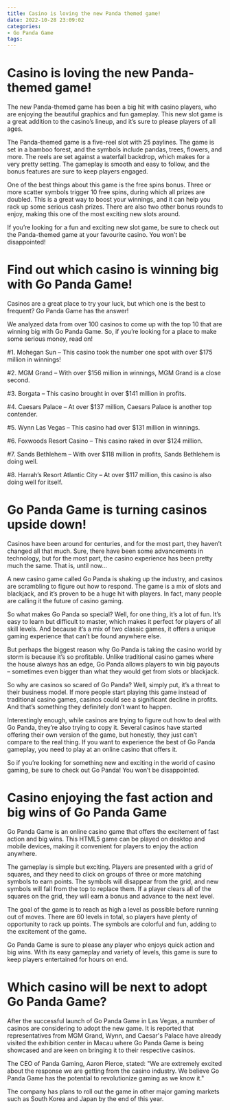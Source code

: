 ```yaml
---
title: Casino is loving the new Panda themed game!
date: 2022-10-28 23:09:02
categories:
- Go Panda Game
tags:
---
```



#  Casino is loving the new Panda-themed game!

The new Panda-themed game has been a big hit with casino players, who are enjoying the beautiful graphics and fun gameplay. This new slot game is a great addition to the casino’s lineup, and it’s sure to please players of all ages.

The Panda-themed game is a five-reel slot with 25 paylines. The game is set in a bamboo forest, and the symbols include pandas, trees, flowers, and more. The reels are set against a waterfall backdrop, which makes for a very pretty setting. The gameplay is smooth and easy to follow, and the bonus features are sure to keep players engaged.

One of the best things about this game is the free spins bonus. Three or more scatter symbols trigger 10 free spins, during which all prizes are doubled. This is a great way to boost your winnings, and it can help you rack up some serious cash prizes. There are also two other bonus rounds to enjoy, making this one of the most exciting new slots around.

If you’re looking for a fun and exciting new slot game, be sure to check out the Panda-themed game at your favourite casino. You won’t be disappointed!

#  Find out which casino is winning big with Go Panda Game!

Casinos are a great place to try your luck, but which one is the best to frequent? Go Panda Game has the answer!

We analyzed data from over 100 casinos to come up with the top 10 that are winning big with Go Panda Game. So, if you’re looking for a place to make some serious money, read on!

#1. Mohegan Sun – This casino took the number one spot with over $175 million in winnings!

#2. MGM Grand – With over $156 million in winnings, MGM Grand is a close second.

#3. Borgata – This casino brought in over $141 million in profits.

#4. Caesars Palace – At over $137 million, Caesars Palace is another top contender.

#5. Wynn Las Vegas – This casino had over $131 million in winnings.

#6. Foxwoods Resort Casino – This casino raked in over $124 million.

#7. Sands Bethlehem – With over $118 million in profits, Sands Bethlehem is doing well.

#8. Harrah’s Resort Atlantic City – At over $117 million, this casino is also doing well for itself.

#  Go Panda Game is turning casinos upside down!

Casinos have been around for centuries, and for the most part, they haven’t changed all that much. Sure, there have been some advancements in technology, but for the most part, the casino experience has been pretty much the same. That is, until now…

A new casino game called Go Panda is shaking up the industry, and casinos are scrambling to figure out how to respond. The game is a mix of slots and blackjack, and it’s proven to be a huge hit with players. In fact, many people are calling it the future of casino gaming.

So what makes Go Panda so special? Well, for one thing, it’s a lot of fun. It’s easy to learn but difficult to master, which makes it perfect for players of all skill levels. And because it’s a mix of two classic games, it offers a unique gaming experience that can’t be found anywhere else.

But perhaps the biggest reason why Go Panda is taking the casino world by storm is because it’s so profitable. Unlike traditional casino games where the house always has an edge, Go Panda allows players to win big payouts – sometimes even bigger than what they would get from slots or blackjack.

So why are casinos so scared of Go Panda? Well, simply put, it’s a threat to their business model. If more people start playing this game instead of traditional casino games, casinos could see a significant decline in profits. And that’s something they definitely don’t want to happen.

Interestingly enough, while casinos are trying to figure out how to deal with Go Panda, they’re also trying to copy it. Several casinos have started offering their own version of the game, but honestly, they just can’t compare to the real thing. If you want to experience the best of Go Panda gameplay, you need to play at an online casino that offers it.

So if you’re looking for something new and exciting in the world of casino gaming, be sure to check out Go Panda! You won’t be disappointed.

#  Casino enjoying the fast action and big wins of Go Panda Game

Go Panda Game is an online casino game that offers the excitement of fast action and big wins. This HTML5 game can be played on desktop and mobile devices, making it convenient for players to enjoy the action anywhere.

The gameplay is simple but exciting. Players are presented with a grid of squares, and they need to click on groups of three or more matching symbols to earn points. The symbols will disappear from the grid, and new symbols will fall from the top to replace them. If a player clears all of the squares on the grid, they will earn a bonus and advance to the next level.

The goal of the game is to reach as high a level as possible before running out of moves. There are 60 levels in total, so players have plenty of opportunity to rack up points. The symbols are colorful and fun, adding to the excitement of the game.

Go Panda Game is sure to please any player who enjoys quick action and big wins. With its easy gameplay and variety of levels, this game is sure to keep players entertained for hours on end.

#  Which casino will be next to adopt Go Panda Game?

After the successful launch of Go Panda Game in Las Vegas, a number of casinos are considering to adopt the new game. It is reported that representatives from MGM Grand, Wynn, and Caesar's Palace have already visited the exhibition center in Macau where Go Panda Game is being showcased and are keen on bringing it to their respective casinos.

The CEO of Panda Gaming, Aaron Pierce, stated: "We are extremely excited about the response we are getting from the casino industry. We believe Go Panda Game has the potential to revolutionize gaming as we know it."

The company has plans to roll out the game in other major gaming markets such as South Korea and Japan by the end of this year.